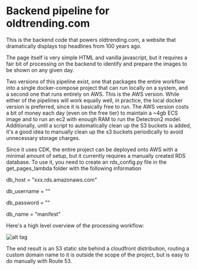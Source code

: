 
# Backend pipeline for oldtrending.com

This is the backend code that powers oldtrending.com, a website that dramatically displays top headlines from 100 years ago.

The page itself is very simple HTML and vanilla javascript, but it requires a fair bit of processing on the backend to identify and prepare the images to be shown on any given day.

Two versions of this pipeline exist, one that packages the entire workflow into a single docker-compose project that can run locally on a system, and a second one that runs entirely on AWS.  This is the AWS version.  While either of the pipelines will work equally well, in practice, the local docker version is preferred, since it is basically free to run.  The AWS version costs a bit of money each day (even on the free tier) to maintain a ~4gb ECS image and to run an ec2 with enough RAM to run the Detectron2 model.  Additionally, until a script to automatically clean up the S3 buckets is added, it's a good idea to manually clean up the s3 buckets periodically to avoid unnecessary storage charges.

Since it uses CDK, the entire project can be deployed onto AWS with a minimal amount of setup, but it currently requires a manually created RDS database.  To use it, you need to create an rds_config.py file in the get_pages_lambda folder with the following information

db_host = "xxx.rds.amazonaws.com"

db_username = ""

db_password = ""

db_name = "manifest"


Here's a high level overview of the processing workflow:

![alt tag](https://i.imgur.com/rmBvTyn.png)

The end result is an S3 static site behind a cloudfront distribution, routing a custom domain name to it is outside the scope of the project, but is easy to do manually with Route 53.

